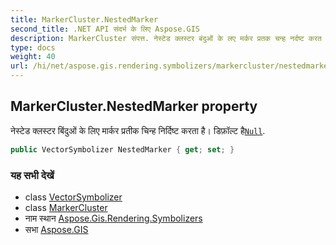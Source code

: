 ```yaml
---
title: MarkerCluster.NestedMarker
second_title: .NET API संदर्भ के लिए Aspose.GIS
description: MarkerCluster संपत्त. नेस्टेड क्लस्टर बंदुओं के लए मर्कर प्रतक चन्ह नर्दष्ट करत है डफ़ल्ट हैNull.
type: docs
weight: 40
url: /hi/net/aspose.gis.rendering.symbolizers/markercluster/nestedmarker/
---
```

## MarkerCluster.NestedMarker property

नेस्टेड क्लस्टर बिंदुओं के लिए मार्कर प्रतीक चिन्ह निर्दिष्ट करता है। डिफ़ॉल्ट है[`Null`](../../vectorsymbolizer/null/).

```csharp
public VectorSymbolizer NestedMarker { get; set; }
```

### यह सभी देखें

* class [VectorSymbolizer](../../vectorsymbolizer/)
* class [MarkerCluster](../)
* नाम स्थान [Aspose.Gis.Rendering.Symbolizers](../../markercluster/)
* सभा [Aspose.GIS](../../../)


